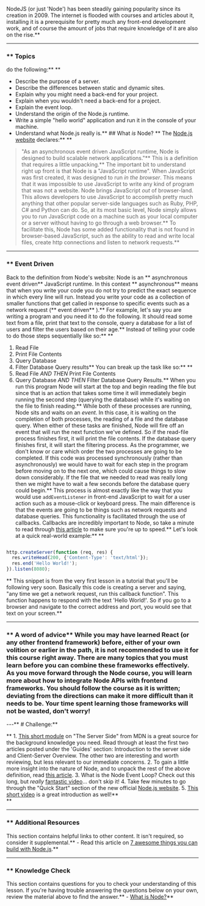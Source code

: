 NodeJS (or just 'Node') has been steadily gaining popularity since its creation in 2009. The internet is flooded with courses and articles about it, installing it is a prerequisite for pretty much any front-end development work, and of course the amount of jobs that require knowledge of it are also on the rise.** 

---


### ** Topics
  do the following:** ** 
 - Describe the purpose of a server.
 - Describe the differences between static and dynamic sites.
 - Explain why you might need a back-end for your project.
 - Explain when you wouldn't need a back-end for a project.
 - Explain the event loop.
 - Understand the origin of the Node.js runtime.
 - Write a simple "hello world" application and run it in the console of your machine.
 - Understand what Node.js really is.** ## What _is_ Node?  ** The [Node.js website](https://nodejs.org/en/about/) declares:** ** 
> <span id="what-is-node"> "As an asynchronous event driven JavaScript runtime, Node is designed to build scalable network applications."</span>** This is a definition that requires a little unpacking.** The important bit to understand right up front is that Node is a "JavaScript runtime".  When JavaScript was first created, it was designed to run *in the browser*. This means that it was impossible to use JavaScript to write any kind of program that was not a website. Node brings JavaScript _out_ of browser-land. This allows developers to use JavaScript to accomplish pretty much anything that other popular server-side languages such as Ruby, PHP, C# and Python can do. So, at its most basic level, Node simply allows you to run JavaScript code on a machine such as your local computer or a server without having to go through a web browser.** To facilitate this, Node has some added functionality that is not found in browser-based JavaScript, such as the ability to read and write local files, create http connections and listen to network requests.** 

---


### ** Event Driven
Back to the definition from Node's website: Node is an ** asynchronous event driven**  JavaScript runtime. In this context ** asynchronous**  means that when you write your code you do not try to predict the exact sequence in which every line will run. Instead you write your code as a collection of smaller functions that get called in response to specific events such as a network request (** event driven** ).** For example, let's say you are writing a program and you need it to do the following. It should read some text from a file, print that text to the console, query a database for a list of users and filter the users based on their age.** Instead of telling your code to do those steps sequentially like so:** ** 
1. Read File
2. Print File Contents
3. Query Database
4. Filter Database Query results** You can break up the task like so:** ** 
1. Read File _AND THEN_ Print File Contents
2. Query Database _AND THEN_ Filter Database Query Results.** When you run this program Node will start at the top and begin reading the file but since that is an action that takes some time it will immediately begin running the second step (querying the database) while it's waiting on the file to finish reading.** While both of these processes are running, Node sits and waits on an _event_.  In this case, it is waiting on the completion of both processes, the reading of a file and the database query. When either of these tasks are finished, Node will fire off an event that will run the next function we've defined. So if the read-file process finishes first, it will print the file contents. If the database query finishes first, it will start the filtering process. As the programmer, we don't know or care which order the two processes are going to be completed. If this code was processed synchronously (rather than asynchronously) we would have to wait for each step in the program before moving on to the next one, which could cause things to slow down considerably.  If the file that we needed to read was really long then we might have to wait a few seconds before the database query could begin.** This process is almost exactly like the way that you would use `addEventListener` in front-end JavaScript to wait for a user action such as a mouse-click or keyboard press.  The main difference is that the events are going to be things such as network requests and database queries. This functionality is facilitated through the use of callbacks. Callbacks are incredibly important to Node, so take a minute to read through [this article](https://briggs.dev/blog/understanding-callbacks) to make sure you're up to speed.** Let's look at a quick real-world example:** ** 

```js

http.createServer(function (req, res) {
  res.writeHead(200, {'Content-Type': 'text/html'});
  res.end('Hello World!');
}).listen(8080);

```
** This snippet is from the very first lesson in a tutorial that you'll be following very soon. Basically this code is creating a server and saying, "any time we get a network request, run this callback function".  This function happens to respond with the text 'Hello World!'. So if you go to a browser and navigate to the correct address and port, you would see that text on your screen.** 

---


### ** A word of advice** While you may have learned React (or any other frontend framework) before, either of your own volition or earlier in the path, it is not recommended to use it for this course right away. There are many topics that you must learn before you can combine these frameworks effectively. As you move forward through the Node course, you will learn more about how to integrate Node APIs with frontend frameworks. You should follow the course as it is written; deviating from the directions can make it more difficult than it needs to be. Your time spent learning those frameworks will not be wasted, don't worry!
---** # Challenge:** <div class="lesson-content__panel" markdown="1">** 1. [This short module](https://developer.mozilla.org/en-US/docs/Learn/Server-side/First_steps) on "The Server Side" from MDN is a great source for the background knowledge you need. Read through at least the first two articles posted under the 'Guides' section: Introduction to the server side and Client-Server Overview. The other two are interesting and worth reviewing, but less relevant to our immediate concerns.
2. To gain a little more insight into the nature of Node, and to unpack the rest of the above definition, read [this article](https://medium.freecodecamp.org/what-exactly-is-node-js-ae36e97449f5).
3. What is the Node Event Loop? Check out this long, but *really* [fantastic video](https://www.youtube.com/watch?v=8aGhZQkoFbQ)... don't skip it!
4. Take few minutes to go through the "Quick Start" section of the new official [Node.js website](https://nodejs.dev/learn).
5. [This short video](https://www.youtube.com/watch?v=uVwtVBpw7RQ) is a great introduction as well!** </div>** 

---


### ** Additional Resources
This section contains helpful links to other content. It isn't required, so consider it supplemental.** - Read this article on [7 awesome things you can build with Node.js](https://blog.teamtreehouse.com/7-awesome-things-can-build-node-js).** 

---


### ** Knowledge Check
This section contains questions for you to check your understanding of this lesson. If you're having trouble answering the questions below on your own, review the material above to find the answer.** - <a class="knowledge-check-link" href="#what-is-node">What is Node?</a>** 
